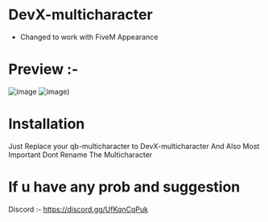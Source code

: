 # DevX-multicharacter

- Changed to work with FiveM Appearance

# Preview :-
![image](https://cdn.discordapp.com/attachments/937022391949869086/996375243050451024/Screenshot_20.png)
![image](https://cdn.discordapp.com/attachments/998298959544078474/1004638438689079347/Screenshot_1.png))

# Installation

Just Replace your qb-multicharacter to DevX-multicharacter
And Also Most Important Dont Rename The Multicharacter
# If u have any prob and suggestion 
Discord :-
https://discord.gg/UfKqnCqPuk
